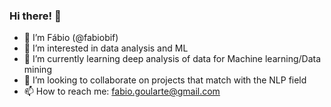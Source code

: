 ### Hi there! 👋
- 👨 I’m Fábio (@fabiobif)
- 👀 I’m interested in data analysis and ML
- 🌱 I’m currently learning deep analysis of data for Machine learning/Data mining
- 💞️ I’m looking to collaborate on projects that match with the NLP field 
- 📫 How to reach me: fabio.goularte@gmail.com

<!---
fabiobif/fabiobif is a ✨ special ✨ repository because its `README.md` (this file) appears on your GitHub profile.
You can click the Preview link to take a look at your changes.
--->
